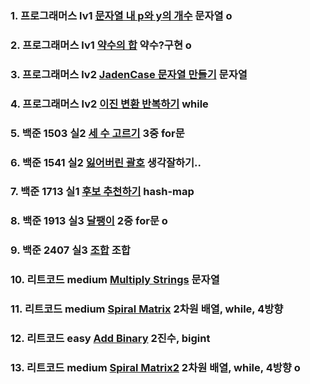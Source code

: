 ### 1. 프로그래머스 lv1 [문자열 내 p와 y의 개수](https://school.programmers.co.kr/learn/courses/30/lessons/12916) 문자열 o

### 2. 프로그래머스 lv1 [약수의 합](https://school.programmers.co.kr/learn/courses/30/lessons/12928) 약수?구현 o

### 3. 프로그래머스 lv2 [JadenCase 문자열 만들기](https://school.programmers.co.kr/learn/courses/30/lessons/12951) 문자열

### 4. 프로그래머스 lv2 [이진 변환 반복하기](https://school.programmers.co.kr/learn/courses/30/lessons/70129) while

### 5. 백준 1503 실2 [세 수 고르기](https://www.acmicpc.net/problem/1503) 3중 for문

### 6. 백준 1541 실2 [잃어버린 괄호](https://www.acmicpc.net/problem/1541) 생각잘하기..

### 7. 백준 1713 실1 [후보 추천하기](https://www.acmicpc.net/problem/1713) hash-map

### 8. 백준 1913 실3 [달팽이](https://www.acmicpc.net/problem/1913) 2중 for문 o

### 9. 백준 2407 실3 [조합](https://www.acmicpc.net/problem/2407) 조합

### 10. 리트코드 medium [Multiply Strings](https://leetcode.com/problems/multiply-strings/description/) 문자열

### 11. 리트코드 medium [Spiral Matrix](https://leetcode.com/problems/spiral-matrix/description/) 2차원 배열, while, 4방향

### 12. 리트코드 easy [Add Binary](https://leetcode.com/problems/add-binary/) 2진수, bigint

### 13. 리트코드 medium [Spiral Matrix2](https://leetcode.com/problems/spiral-matrix-ii/description/) 2차원 배열, while, 4방향 o
